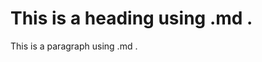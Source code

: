 <!DOCTYPE html>
<html>
<title>HTML Tutorial</title>
<body>

<h1> This is a heading using .md .</h1>
<p>This is a paragraph using .md .</p>

</body>
</html>